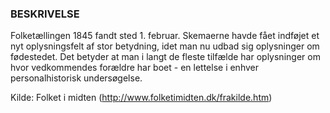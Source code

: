 ### BESKRIVELSE
Folketællingen 1845 fandt sted 1. februar. Skemaerne havde fået indføjet et nyt oplysningsfelt af stor betydning, idet man nu udbad sig oplysninger om fødestedet. Det betyder at man i langt de fleste tilfælde har oplysninger om hvor vedkommendes forældre har boet - en lettelse i enhver personalhistorisk undersøgelse.

Kilde: Folket i midten (http://www.folketimidten.dk/frakilde.htm)

